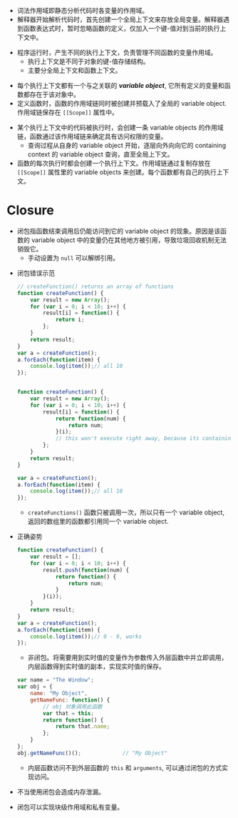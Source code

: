 - 词法作用域即静态分析代码时各变量的作用域。
- 解释器开始解析代码时，首先创建一个全局上下文来存放全局变量。解释器遇到函数表达式时，暂时忽略函数的定义，仅加入一个键-值对到当前的执行上下文中。
<!-- - *Lexical scope*: the region of the code where you can refer to a variable by name without getting access errors. 
    - It can be understood without running the code.
    - A new lexical scope is created every time you type out a function definition.
        - A function definition spans from the letter f of function to the end curly brace of the function.
        - The two curly braces around the function's body enclosed the area of the code where different access rules will apply.
    - A lexical scope is just characters of code defined in a file somewhere. That's not a value that can be stored in a variable. -->
- 程序运行时，产生不同的执行上下文，负责管理不同函数的变量作用域。
    - 执行上下文是不同于对象的键-值存储结构。
    - 主要分全局上下文和函数上下文。
<!-- - When a program runs, it builds up internal data storage systems for keeping track of all the variables that are available to different function objects. These in-memory scope structures are called *execution contexts*.
    - An execution context is not something that can have a reference to. It cannot be stored in a variable.
    - Although execution contexts are also key-value data storage constructs, interacting with them are totally different from with objects. -->
<!--     - Execution contexts or in-memory scopes differ from lexical scopes in that they are built as the code runs, not as it's typed. -->
<!-- - There are only **two** primary types of **execution contexts** (referred to as **context** for simplicity), **global** and **function**.
    - The third exists inside of a call to `eval()`. -->
<!-- - Before the first line of code runs, the interpreter will start out by setting out an execution context environment. The first step will be to create an in-memory global scope context to hold all of the global variables. -->
- 每个执行上下文都有一个与之关联的 ***variable object***, 它所有定义的变量和函数都存在于该对象中。
- 定义函数时，函数的作用域链同时被创建并预载入了全局的 variable object. 作用域链保存在 `[[Scope]]` 属性中。
<!-- - When a function is **defined**, its scope chain is created, preloaded with the global variable object, and saved to the internal `[[Scope]]` property.
    - When the interpreter meets a function expression, it just adds a new key-value pair to the current execution context and the function definition code is ignored for now. They will only get run when the function is actually called. -->
<!-- - Each execution context has an associated **variable object** upon which all of its defined variables and functions exist.
    - This object is **not accessible** by code but is used behind the scenes to handle data.  
    - The global context's variable object always exists, whereas local context variable objects, exist only while the function is **being executed**. -->
<!-- - A new execution context is created every a function is run. Each **function call** has its own execution context.
    - The new context will become the interpreter's new current context, for as long as that function is running.
    - The context for a function will always be created as a child of the context that it was defined within. A new context always gets created in the same context as its function was defined within. -->
- 某个执行上下文中的代码被执行时，会创建一条 variable objects 的作用域链，函数通过该作用域链来确定具有访问权限的变量。
    - 查询过程从自身的 variable object 开始，逐层向外向向它的 containing context 的 variable object 查询，直至全局上下文。
- 函数的每次执行时都会创建一个执行上下文。作用域链通过复制存放在 `[[Scope]]` 属性里的 variable objects 来创建。每个函数都有自己的执行上下文。
<!-- - When code is executed in an execution context, a **scope chain** of  **variable objects** is created to provide **ordered access** to all variables and functions that an execution context has access to. 
    - **The front** of the scope chain is always the variable object of the context whose code is executing. If the context is a **function**, then the *activation object* is used as the variable object. 
        - An activation object starts with a single defined variable called **`arguments`**. (This doesn't exist for the global context.) 
    - The next variable object in the chain is from the containing context, and the next after that is from the next containing context. 
    - This pattern continues until the global context is reached; the global context's variable object is always **the last** of the scope chain. -->
<!-- - When a function is **called**, an execution context is created, and its scope chain is built up by copying the objects in the function's `[[Scope]]` property. After that, the **activation object** (acting as a variable object) for the function is initialized with values for `arguments` and any named arguments and pushed to the front of the context's scope chain. -->
<!-- - Once the function has completed, the local activation object is destroyed, leaving only the global scope in memory. (Closures behave differently.) -->
<!-- - When a variable is declared using `var`, it is automatically added to the most immediate context available. In a function, the most immediate one is the function's local context; in a `with` statement, the most immediate is the function context. 
    - If a variable is initialized without first being declared using `var`, it gets added to the global context automatically. -->
# Closure
<!-- - A function **defined** inside another function adds the containing function's **activation object** into its scope chain, which means the inside function's scope chain has an **reference** to the containing function's whole activation object. So a function has access to all the variables from all the scopes that surrounds it.  -->
<!-- - A ***closure*** is any function that remains available after the outer scopes have returned. 
    - It's often accomplished by creating a function inside a function. -->
- 闭包指函数结束调用后仍能访问到它的 variable object 的现象。原因是该函数的 variable object 中的变量仍在其他地方被引用，导致垃圾回收机制无法销毁它。
    - 手动设置为 `null` 可以解绑引用。
<!-- - When an inner anonymous function (which **hasn't finish executing**) is returned from its containing function, its scope chain contains the activation object from the containing function. After the containing function finishes executing, the **scope chain** for its executing context **is destroyed**, but the activation object of the containing function cannot not be destroyed because a **reference** to the activation object still exists in the returned inner function's scope chain. It will remain in memory until the anonymous function is destroyed.
    - Setting the variable that holds the containing function to `null` dereferences it and allows the garbage collection routine to clean it up. -->
- 闭包错误示范

    ```javascript
    // createFunction() returns an array of functions
    function createFunction() {
        var result = new Array();
        for (var i = 0; i < 10; i++) {
            result[i] = function() {
                return i;
            };
        }
        return result;
    }
    var a = createFunction();
    a.forEach(function(item) {
        console.log(item());// all 10
    });  


    function createFunction() {
        var result = new Array();
        for (var i = 0; i < 10; i++) {
            result[i] = function() {
                return function(num) {
                    return num;
                }(i);       
                // this won't execute right away, because its containing function (result[i]) is not self-executing immediately
            };
        }
        return result;  
    }

    var a = createFunction();
    a.forEach(function(item) {
        console.log(item());// all 10
    });                     
    ```

    - `createFunctions()` 函数只被调用一次，所以只有一个 variable object, 返回的数组里的函数都引用同一个 variable object.
<!--     - Closure stores a reference to the entire variable object, not just to a particular variable. 
    - Each function in the returned array has the `createFunctions()` activation object in its scope chain, referring to the same variable `i` of the same variable object. (Because the `createFunction()` is called only once, it only has one execution context.)
    - By the time `createFunction()` finishes executing, `i` is 10. -->
<!-- -  Maintain the value of certain variable by taking advantage the nested function's reference to its containing function. As long as that reference still exists, the containing function's variable object cannot be destroyed and access to it preserves. -->
- 正确姿势

    ```javascript
    function createFunction() {
        var result = [];
        for (var i = 0; i < 10; i++) {
            result.push(function(num) {
                return function() {
                    return num;
                }
            }(i));
        }
        return result;
    }
    var a = createFunction();
    a.forEach(function(item) {
        console.log(item());// 0 - 9, works
    }); 
    ```

    - 非闭包。将需要用到实时值的变量作为参数传入外层函数中并立即调用，内层函数得到实时值的副本，实现实时值的保存。
   <!--  - Pass the variable whose value needs to be preserved to the containing function and make it immediately self-executing. -->

    ```javascript
    var name = "The Window";
    var obj = {
        name: "My Object",
        getNameFunc: function() {
            // obj 对象调用此函数
            var that = this;        
            return function() {
                return that.name;
            };
        }
    };
    obj.getNameFunc()();             // "My Object"
    ```

    - 内层函数访问不到外层函数的 `this` 和 `arguments`, 可以通过闭包的方式实现访问。
<!--     - Each function automatically gets two special variables as soon as the function is called: `this` and `arguments`, to which the function's inner function can never have access. 
    - Save the value in another variable for inner function to manipulate it later. -->
<!-- - Since closures carry with them the containing function's scope, they take up more memory than other functions. Overuse of closures can lead to **excess memory consumption**, so it's recommended to use them only when absolutely necessary. -->
- 不当使用闭包会造成内存泄漏。
<!-- - Any time you see a function, with an input parameter that's quite static, meaning you don't expect the parameter to take on a new value every time you call the function, that's a opportunity to re-factor your code, such that you store the value in a variable form an outer scope. Because the way closures work, the inner function will always have access to the outer scope variable even after the outer function returns. -->
<!-- - Approaches of retaining access to an inner function after the its containing function has returned: 
    - passing the inner function to a `setIimeout()`
    - returning the inner function from the containing function
    - saving the inner function to a global variable  -->
- 闭包可以实现块级作用域和私有变量。
<!-- ## Mimicking block scope
## Private variables -->